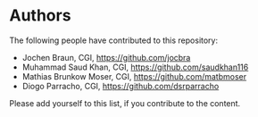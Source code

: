 <!--
#######################################################################

Tractus-X - Digital Product Passport Application 

Copyright (c) 2022, 2024 BMW AG, Henkel AG & Co. KGaA
Copyright (c) 2023, 2024 CGI Deutschland B.V. & Co. KG
Copyright (c) 2022, 2024 Contributors to the Eclipse Foundation

See the NOTICE file(s) distributed with this work for additional
information regarding copyright ownership.

This work is made available under the terms of the
Creative Commons Attribution 4.0 International (CC-BY-4.0) license,
which is available at
https://creativecommons.org/licenses/by/4.0/legalcode.

SPDX-License-Identifier: CC-BY-4.0

#######################################################################
-->

# Authors

The following people have contributed to this repository:

* Jochen Braun, CGI, https://github.com/jocbra
* Muhammad Saud Khan, CGI, https://github.com/saudkhan116
* Mathias Brunkow Moser, CGI, https://github.com/matbmoser
* Diogo Parracho, CGI, https://github.com/dsrparracho

Please add yourself to this list, if you contribute to the content.
